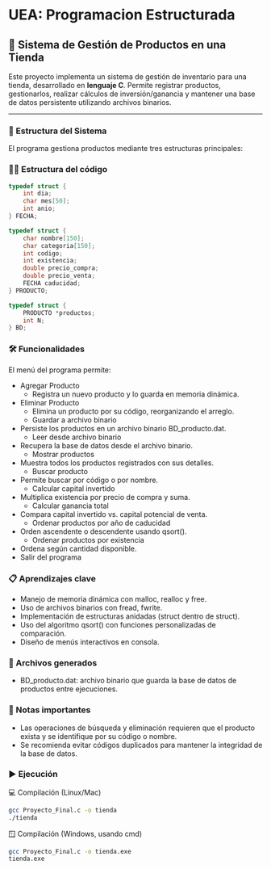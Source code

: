 # UEA: Programacion Estructurada

## 🛒 Sistema de Gestión de Productos en una Tienda

Este proyecto implementa un sistema de gestión de inventario para una tienda, desarrollado en **lenguaje C**. Permite registrar productos, gestionarlos, realizar cálculos de inversión/ganancia y mantener una base de datos persistente utilizando archivos binarios.

---

### 📁 Estructura del Sistema

El programa gestiona productos mediante tres estructuras principales:

### 🧑‍💻 Estructura del código

```c
typedef struct {
    int dia;
    char mes[50];
    int anio;
} FECHA;

typedef struct {
    char nombre[150];
    char categoria[150];
    int codigo;
    int existencia;
    double precio_compra;
    double precio_venta;
    FECHA caducidad;
} PRODUCTO;

typedef struct {
    PRODUCTO *productos;
    int N;
} BD;
```

### 🛠️ Funcionalidades

El menú del programa permite:
- Agregar Producto
  - Registra un nuevo producto y lo guarda en memoria dinámica.
- Eliminar Producto
  - Elimina un producto por su código, reorganizando el arreglo.
  - Guardar a archivo binario
- Persiste los productos en un archivo binario BD_producto.dat.
  - Leer desde archivo binario
- Recupera la base de datos desde el archivo binario.
  - Mostrar productos
- Muestra todos los productos registrados con sus detalles.
  - Buscar producto
- Permite buscar por código o por nombre.
  - Calcular capital invertido
- Multiplica existencia por precio de compra y suma.
  - Calcular ganancia total
- Compara capital invertido vs. capital potencial de venta.
  - Ordenar productos por año de caducidad
- Orden ascendente o descendente usando qsort().
  - Ordenar productos por existencia
- Ordena según cantidad disponible.
- Salir del programa

### 📋 Aprendizajes clave
- Manejo de memoria dinámica con malloc, realloc y free.
- Uso de archivos binarios con fread, fwrite.
- Implementación de estructuras anidadas (struct dentro de struct).
- Uso del algoritmo qsort() con funciones personalizadas de comparación.
- Diseño de menús interactivos en consola.

### 🔄 Archivos generados
- BD_producto.dat: archivo binario que guarda la base de datos de productos entre ejecuciones.

### 📌  Notas importantes
- Las operaciones de búsqueda y eliminación requieren que el producto exista y se identifique por su código o nombre.
- Se recomienda evitar códigos duplicados para mantener la integridad de la base de datos.
<!--El sistema no incluye validación avanzada de entrada; está pensado para fines educativos.-->

### ▶️ Ejecución
💻 Compilación (Linux/Mac)

```bash
gcc Proyecto_Final.c -o tienda
./tienda
```
🪟 Compilación (Windows, usando cmd)
```bash
gcc Proyecto_Final.c -o tienda.exe
tienda.exe
```



